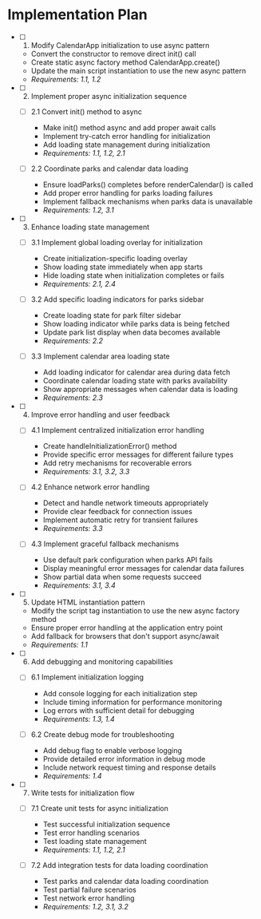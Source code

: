 # Implementation Plan

- [ ] 1. Modify CalendarApp initialization to use async pattern
  - Convert the constructor to remove direct init() call
  - Create static async factory method CalendarApp.create()
  - Update the main script instantiation to use the new async pattern
  - _Requirements: 1.1, 1.2_

- [ ] 2. Implement proper async initialization sequence
  - [ ] 2.1 Convert init() method to async
    - Make init() method async and add proper await calls
    - Implement try-catch error handling for initialization
    - Add loading state management during initialization
    - _Requirements: 1.1, 1.2, 2.1_

  - [ ] 2.2 Coordinate parks and calendar data loading
    - Ensure loadParks() completes before renderCalendar() is called
    - Add proper error handling for parks loading failures
    - Implement fallback mechanisms when parks data is unavailable
    - _Requirements: 1.2, 3.1_

- [ ] 3. Enhance loading state management
  - [ ] 3.1 Implement global loading overlay for initialization
    - Create initialization-specific loading overlay
    - Show loading state immediately when app starts
    - Hide loading state when initialization completes or fails
    - _Requirements: 2.1, 2.4_

  - [ ] 3.2 Add specific loading indicators for parks sidebar
    - Create loading state for park filter sidebar
    - Show loading indicator while parks data is being fetched
    - Update park list display when data becomes available
    - _Requirements: 2.2_

  - [ ] 3.3 Implement calendar area loading state
    - Add loading indicator for calendar area during data fetch
    - Coordinate calendar loading state with parks availability
    - Show appropriate messages when calendar data is loading
    - _Requirements: 2.3_

- [ ] 4. Improve error handling and user feedback
  - [ ] 4.1 Implement centralized initialization error handling
    - Create handleInitializationError() method
    - Provide specific error messages for different failure types
    - Add retry mechanisms for recoverable errors
    - _Requirements: 3.1, 3.2, 3.3_

  - [ ] 4.2 Enhance network error handling
    - Detect and handle network timeouts appropriately
    - Provide clear feedback for connection issues
    - Implement automatic retry for transient failures
    - _Requirements: 3.3_

  - [ ] 4.3 Implement graceful fallback mechanisms
    - Use default park configuration when parks API fails
    - Display meaningful error messages for calendar data failures
    - Show partial data when some requests succeed
    - _Requirements: 3.1, 3.4_

- [ ] 5. Update HTML instantiation pattern
  - Modify the script tag instantiation to use the new async factory method
  - Ensure proper error handling at the application entry point
  - Add fallback for browsers that don't support async/await
  - _Requirements: 1.1_

- [ ] 6. Add debugging and monitoring capabilities
  - [ ] 6.1 Implement initialization logging
    - Add console logging for each initialization step
    - Include timing information for performance monitoring
    - Log errors with sufficient detail for debugging
    - _Requirements: 1.3, 1.4_

  - [ ] 6.2 Create debug mode for troubleshooting
    - Add debug flag to enable verbose logging
    - Provide detailed error information in debug mode
    - Include network request timing and response details
    - _Requirements: 1.4_

- [ ] 7. Write tests for initialization flow
  - [ ] 7.1 Create unit tests for async initialization
    - Test successful initialization sequence
    - Test error handling scenarios
    - Test loading state management
    - _Requirements: 1.1, 1.2, 2.1_

  - [ ] 7.2 Add integration tests for data loading coordination
    - Test parks and calendar data loading coordination
    - Test partial failure scenarios
    - Test network error handling
    - _Requirements: 1.2, 3.1, 3.2_